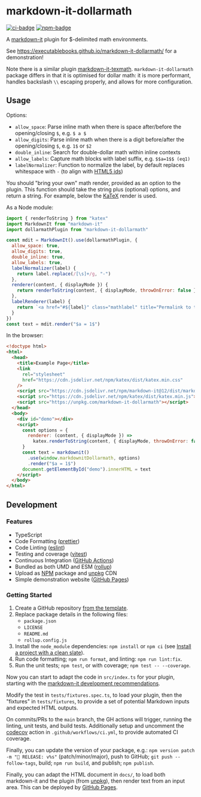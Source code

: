 # markdown-it-dollarmath

[![ci-badge]][ci-link]
[![npm-badge]][npm-link]

A [markdown-it](https://github.com/markdown-it/markdown-it) plugin for $-delimited math environments.

See <https://executablebooks.github.io/markdown-it-dollarmath/> for a demonstration!

Note there is a similar plugin [markdown-it-texmath](https://github.com/goessner/markdown-it-texmath).
`markdown-it-dollarmath` package differs in that it is optimised for dollar math:
it is more performant, handles backslash `\\` escaping properly, and allows for more configuration.

## Usage

Options:

- `allow_space`: Parse inline math when there is space after/before the opening/closing `$`, e.g. `$ a $`
- `allow_digits`: Parse inline math when there is a digit before/after the opening/closing `$`, e.g. `1$` or `$2`
- `double_inline`: Search for double-dollar math within inline contexts
- `allow_labels`: Capture math blocks with label suffix, e.g. `$$a=1$$ (eq1)`
- `labelNormalizer`: Function to normalize the label, by default replaces whitespace with `-` (to align with [HTML5 ids](https://html.spec.whatwg.org/multipage/dom.html#global-attributes:the-id-attribute-2))

You should "bring your own" math render, provided as an option to the plugin.
This function should take the string plus (optional) options, and return a string.
For example, below the [KaTeX](https://github.com/Khan/KaTeX) render is used.

As a Node module:

```javascript
import { renderToString } from "katex"
import MarkdownIt from "markdown-it"
import dollarmathPlugin from "markdown-it-dollarmath"

const mdit = MarkdownIt().use(dollarmathPlugin, {
  allow_space: true,
  allow_digits: true,
  double_inline: true,
  allow_labels: true,
  labelNormalizer(label) {
    return label.replace(/[\s]+/g, "-")
  },
  renderer(content, { displayMode }) {
    return renderToString(content, { displayMode, throwOnError: false })
  },
  labelRenderer(label) {
    return `<a href="#${label}" class="mathlabel" title="Permalink to this equation">¶<a>`
  }
})
const text = mdit.render("$a = 1$")
```

In the browser:

```html
<!doctype html>
<html>
  <head>
    <title>Example Page</title>
    <link
      rel="stylesheet"
      href="https://cdn.jsdelivr.net/npm/katex/dist/katex.min.css"
    />
    <script src="https://cdn.jsdelivr.net/npm/markdown-it@12/dist/markdown-it.min.js"></script>
    <script src="https://cdn.jsdelivr.net/npm/katex/dist/katex.min.js"></script>
    <script src="https://unpkg.com/markdown-it-dollarmath"></script>
  </head>
  <body>
    <div id="demo"></div>
    <script>
      const options = {
        renderer: (content, { displayMode }) =>
          katex.renderToString(content, { displayMode, throwOnError: false })
      }
      const text = markdownit()
        .use(window.markdownitDollarmath, options)
        .render("$a = 1$")
      document.getElementById("demo").innerHTML = text
    </script>
  </body>
</html>
```

## Development

### Features

- TypeScript
- Code Formatting ([prettier])
- Code Linting ([eslint])
- Testing and coverage ([vitest])
- Continuous Integration ([GitHub Actions])
- Bundled as both UMD and ESM ([rollup])
- Upload as [NPM] package and [unpkg] CDN
- Simple demonstration website ([GitHub Pages])

### Getting Started

1. Create a GitHub repository [from the template](https://docs.github.com/en/github-ae@latest/github/creating-cloning-and-archiving-repositories/creating-a-repository-on-github/creating-a-repository-from-a-template).
2. Replace package details in the following files:
   - `package.json`
   - `LICENSE`
   - `README.md`
   - `rollup.config.js`
3. Install the `node_module` dependencies: `npm install` or `npm ci` (see [Install a project with a clean slate](https://docs.npmjs.com/cli/v7/commands/npm-ci)).
4. Run code formatting; `npm run format`, and linting: `npm run lint:fix`.
5. Run the unit tests; `npm test`, or with coverage; `npm test -- --coverage`.

Now you can start to adapt the code in `src/index.ts` for your plugin, starting with the [markdown-it development recommendations](https://github.com/markdown-it/markdown-it/blob/master/docs/development.md).

Modify the test in `tests/fixtures.spec.ts`, to load your plugin, then the "fixtures" in `tests/fixtures`, to provide a set of potential Markdown inputs and expected HTML outputs.

On commits/PRs to the `main` branch, the GH actions will trigger, running the linting, unit tests, and build tests.
Additionally setup and uncomment the [codecov](https://about.codecov.io/) action in `.github/workflows/ci.yml`, to provide automated CI coverage.

Finally, you can update the version of your package, e.g.: `npm version patch -m "🚀 RELEASE: v%s"` (patch/minor/major), push to GitHub; `git push --follow-tags`, build; `npm run build`, and publish; `npm publish`.

Finally, you can adapt the HTML document in `docs/`, to load both markdown-it and the plugin (from [unpkg]), then render text from an input area.
This can be deployed by [GitHub Pages].

[ci-badge]: https://github.com/executablebooks/markdown-it-dollarmath/workflows/CI/badge.svg
[ci-link]: https://github.com/executablebooks/markdown-it--plugin-template/actions
[npm-badge]: https://img.shields.io/npm/v/markdown-it-dollarmath.svg
[npm-link]: https://www.npmjs.com/package/markdown-it-dollarmath
[github actions]: https://docs.github.com/en/actions
[github pages]: https://docs.github.com/en/pages
[prettier]: https://prettier.io/
[eslint]: https://eslint.org/
[vitest]: https://vitest.dev/
[rollup]: https://rollupjs.org
[npm]: https://www.npmjs.com
[unpkg]: https://unpkg.com/
